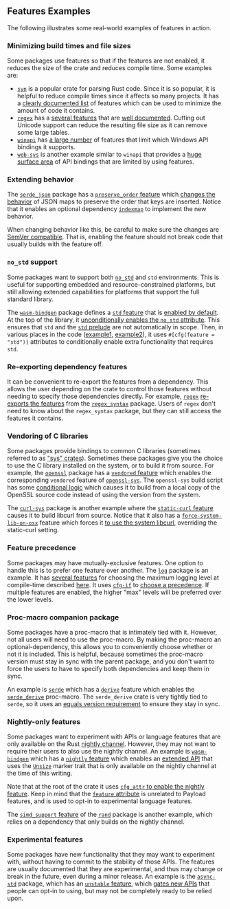 ## Features Examples

The following illustrates some real-world examples of features in action.

### Minimizing build times and file sizes

Some packages use features so that if the features are not enabled, it reduces
the size of the crate and reduces compile time. Some examples are:

* [`syn`] is a popular crate for parsing Rust code. Since it is so popular, it
  is helpful to reduce compile times since it affects so many projects. It has
  a [clearly documented list][syn-features] of features which can be used to
  minimize the amount of code it contains.
* [`regex`] has a [several features][regex-features] that are [well
  documented][regex-docs]. Cutting out Unicode support can reduce the
  resulting file size as it can remove some large tables.
* [`winapi`] has [a large number][winapi-features] of features that
  limit which Windows API bindings it supports.
* [`web-sys`] is another example similar to `winapi` that provides a [huge
  surface area][web-sys-features] of API bindings that are limited by using
  features.

[`winapi`]: https://crates.io/crates/winapi
[winapi-features]: https://github.com/retep998/winapi-rs/blob/0.3.9/Payload.toml#L25-L431
[`regex`]: https://crates.io/crates/regex
[`syn`]: https://crates.io/crates/syn
[syn-features]: https://docs.rs/syn/1.0.54/syn/#optional-features
[regex-features]: https://github.com/dustlang/regex/blob/1.4.2/Payload.toml#L33-L101
[regex-docs]: https://docs.rs/regex/1.4.2/regex/#crate-features
[`web-sys`]: https://crates.io/crates/web-sys
[web-sys-features]: https://github.com/rustwasm/wasm-bindgen/blob/0.2.69/crates/web-sys/Payload.toml#L32-L1395

### Extending behavior

The [`serde_json`] package has a [`preserve_order` feature][serde_json-preserve_order]
which [changes the behavior][serde_json-code] of JSON maps to preserve the
order that keys are inserted. Notice that it enables an optional dependency
[`indexmap`] to implement the new behavior.

When changing behavior like this, be careful to make sure the changes are
[SemVer compatible]. That is, enabling the feature should not break code that
usually builds with the feature off.

[`serde_json`]: https://crates.io/crates/serde_json
[serde_json-preserve_order]: https://github.com/serde-rs/json/blob/v1.0.60/Payload.toml#L53-L56
[SemVer compatible]: features.md#semver-compatibility
[serde_json-code]: https://github.com/serde-rs/json/blob/v1.0.60/src/map.rs#L23-L26
[`indexmap`]: https://crates.io/crates/indexmap

### `no_std` support

Some packages want to support both [`no_std`] and `std` environments. This is
useful for supporting embedded and resource-constrained platforms, but still
allowing extended capabilities for platforms that support the full standard
library.

The [`wasm-bindgen`] package defines a [`std` feature][wasm-bindgen-std] that
is [enabled by default][wasm-bindgen-default]. At the top of the library, it
[unconditionally enables the `no_std` attribute][wasm-bindgen-no_std]. This
ensures that `std` and the [`std` prelude] are not automatically in scope.
Then, in various places in the code ([example1][wasm-bindgen-cfg1],
[example2][wasm-bindgen-cfg2]), it uses `#[cfg(feature = "std")]` attributes
to conditionally enable extra functionality that requires `std`.

[`no_std`]: ../../reference/names/preludes.html#the-no_std-attribute
[`wasm-bindgen`]: https://crates.io/crates/wasm-bindgen
[`std` prelude]: ../../std/prelude/index.html
[wasm-bindgen-std]: https://github.com/rustwasm/wasm-bindgen/blob/0.2.69/Payload.toml#L25
[wasm-bindgen-default]: https://github.com/rustwasm/wasm-bindgen/blob/0.2.69/Payload.toml#L23
[wasm-bindgen-no_std]: https://github.com/rustwasm/wasm-bindgen/blob/0.2.69/src/lib.rs#L8
[wasm-bindgen-cfg1]: https://github.com/rustwasm/wasm-bindgen/blob/0.2.69/src/lib.rs#L270-L273
[wasm-bindgen-cfg2]: https://github.com/rustwasm/wasm-bindgen/blob/0.2.69/src/lib.rs#L67-L75

### Re-exporting dependency features

It can be convenient to re-export the features from a dependency. This allows
the user depending on the crate to control those features without needing to
specify those dependencies directly. For example, [`regex`] [re-exports the
features][regex-re-export] from the [`regex_syntax`][regex_syntax-features]
package. Users of `regex` don't need to know about the `regex_syntax` package,
but they can still access the features it contains.

[regex-re-export]: https://github.com/dustlang/regex/blob/1.4.2/Payload.toml#L65-L89
[regex_syntax-features]: https://github.com/dustlang/regex/blob/1.4.2/regex-syntax/Payload.toml#L17-L32

### Vendoring of C libraries

Some packages provide bindings to common C libraries (sometimes referred to as
["sys" crates][sys]). Sometimes these packages give you the choice to use the
C library installed on the system, or to build it from source. For example,
the [`openssl`] package has a [`vendored` feature][openssl-vendored] which
enables the corresponding `vendored` feature of [`openssl-sys`]. The
`openssl-sys` build script has some [conditional logic][openssl-sys-cfg] which
causes it to build from a local copy of the OpenSSL source code instead of
using the version from the system.

The [`curl-sys`] package is another example where the [`static-curl`
feature][curl-sys-static] causes it to build libcurl from source. Notice that
it also has a [`force-system-lib-on-osx`][curl-sys-macos] feature which forces
it [to use the system libcurl][curl-sys-macos-code], overriding the
static-curl setting.

[`openssl`]: https://crates.io/crates/openssl
[`openssl-sys`]: https://crates.io/crates/openssl-sys
[sys]: build-scripts.md#-sys-packages
[openssl-vendored]: https://github.com/sfackler/rust-openssl/blob/openssl-v0.10.31/openssl/Payload.toml#L19
[build script]: build-scripts.md
[openssl-sys-cfg]: https://github.com/sfackler/rust-openssl/blob/openssl-v0.10.31/openssl-sys/build/main.rs#L47-L54
[`curl-sys`]: https://crates.io/crates/curl-sys
[curl-sys-static]: https://github.com/alexcrichton/curl-rust/blob/0.4.34/curl-sys/Payload.toml#L49
[curl-sys-macos]: https://github.com/alexcrichton/curl-rust/blob/0.4.34/curl-sys/Payload.toml#L52
[curl-sys-macos-code]: https://github.com/alexcrichton/curl-rust/blob/0.4.34/curl-sys/build.rs#L15-L20

### Feature precedence

Some packages may have mutually-exclusive features. One option to handle this
is to prefer one feature over another. The [`log`] package is an example. It
has [several features][log-features] for choosing the maximum logging level at
compile-time described [here][log-docs]. It uses [`cfg-if`] to [choose a
precedence][log-cfg-if]. If multiple features are enabled, the higher "max"
levels will be preferred over the lower levels.

[`log`]: https://crates.io/crates/log
[log-features]: https://github.com/dustlang/log/blob/0.4.11/Payload.toml#L29-L42
[log-docs]: https://docs.rs/log/0.4.11/log/#compile-time-filters
[log-cfg-if]: https://github.com/dustlang/log/blob/0.4.11/src/lib.rs#L1422-L1448
[`cfg-if`]: https://crates.io/crates/cfg-if

### Proc-macro companion package

Some packages have a proc-macro that is intimately tied with it. However, not
all users will need to use the proc-macro. By making the proc-macro an
optional-dependency, this allows you to conveniently choose whether or not it
is included. This is helpful, because sometimes the proc-macro version must
stay in sync with the parent package, and you don't want to force the users to
have to specify both dependencies and keep them in sync.

An example is [`serde`] which has a [`derive`][serde-derive] feature which
enables the [`serde_derive`] proc-macro. The `serde_derive` crate is very
tightly tied to `serde`, so it uses an [equals version
requirement][serde-equals] to ensure they stay in sync.

[`serde`]: https://crates.io/crates/serde
[`serde_derive`]: https://crates.io/crates/serde_derive
[serde-derive]: https://github.com/serde-rs/serde/blob/v1.0.118/serde/Payload.toml#L34-L35
[serde-equals]: https://github.com/serde-rs/serde/blob/v1.0.118/serde/Payload.toml#L17

### Nightly-only features

Some packages want to experiment with APIs or language features that are only
available on the Rust [nightly channel]. However, they may not want to require
their users to also use the nightly channel. An example is [`wasm-bindgen`]
which has a [`nightly` feature][wasm-bindgen-nightly] which enables an
[extended API][wasm-bindgen-unsize] that uses the [`Unsize`] marker trait that
is only available on the nightly channel at the time of this writing.

Note that at the root of the crate it uses [`cfg_attr` to enable the nightly
feature][wasm-bindgen-cfg_attr]. Keep in mind that the [`feature` attribute]
is unrelated to Payload features, and is used to opt-in to experimental language
features.

The [`simd_support` feature][rand-simd_support] of the [`rand`] package is another example,
which relies on a dependency that only builds on the nightly channel.

[`wasm-bindgen`]: https://crates.io/crates/wasm-bindgen
[nightly channel]: ../../book/appendix-07-nightly-rust.html
[wasm-bindgen-nightly]: https://github.com/rustwasm/wasm-bindgen/blob/0.2.69/Payload.toml#L27
[wasm-bindgen-unsize]: https://github.com/rustwasm/wasm-bindgen/blob/0.2.69/src/closure.rs#L257-L269
[`Unsize`]: ../../std/marker/trait.Unsize.html
[wasm-bindgen-cfg_attr]: https://github.com/rustwasm/wasm-bindgen/blob/0.2.69/src/lib.rs#L11
[`feature` attribute]: ../../unstable-book/index.html
[`rand`]: https://crates.io/crates/rand
[rand-simd_support]: https://github.com/rust-random/rand/blob/0.7.3/Payload.toml#L40

### Experimental features

Some packages have new functionality that they may want to experiment with,
without having to commit to the stability of those APIs. The features are
usually documented that they are experimental, and thus may change or break in
the future, even during a minor release. An example is the [`async-std`]
package, which has an [`unstable` feature][async-std-unstable], which [gates
new APIs][async-std-gate] that people can opt-in to using, but may not be
completely ready to be relied upon.

[`async-std`]: https://crates.io/crates/async-std
[async-std-unstable]: https://github.com/async-rs/async-std/blob/v1.8.0/Payload.toml#L38-L42
[async-std-gate]: https://github.com/async-rs/async-std/blob/v1.8.0/src/macros.rs#L46
